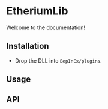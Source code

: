 # EtheriumLib

Welcome to the documentation!

## Installation
- Drop the DLL into `BepInEx/plugins`.

## Usage


## API

